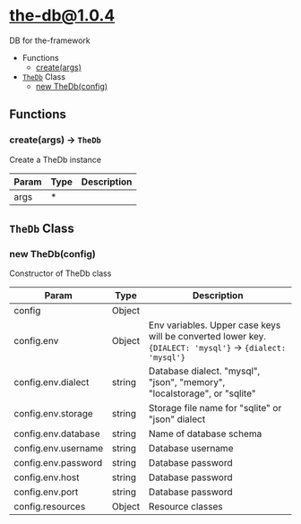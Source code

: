 # the-db@1.0.4

DB for the-framework

+ Functions
  + [create(args)](#the-db-function-create)
+ [`TheDb`](#the-db-classes) Class
  + [new TheDb(config)](#the-db-classes-the-db-constructor)

## Functions

<a class='md-heading-link' name="the-db-function-create" ></a>

### create(args) -> `TheDb`

Create a TheDb instance

| Param | Type | Description |
| ----- | --- | -------- |
| args | * |  |



<a class='md-heading-link' name="the-db-classes"></a>

## `TheDb` Class






<a class='md-heading-link' name="the-db-classes-the-db-constructor" ></a>

### new TheDb(config)

Constructor of TheDb class

| Param | Type | Description |
| ----- | --- | -------- |
| config | Object |  |
| config.env | Object | Env variables. Upper case keys will be converted lower key. `{DIALECT: 'mysql'}` -> `{dialect: 'mysql'}` |
| config.env.dialect | string | Database dialect. "mysql", "json", "memory", "localstorage", or "sqlite" |
| config.env.storage | string | Storage file name for "sqlite" or "json" dialect |
| config.env.database | string | Name of database schema |
| config.env.username | string | Database username |
| config.env.password | string | Database password |
| config.env.host | string | Database password |
| config.env.port | string | Database password |
| config.resources | Object | Resource classes |




